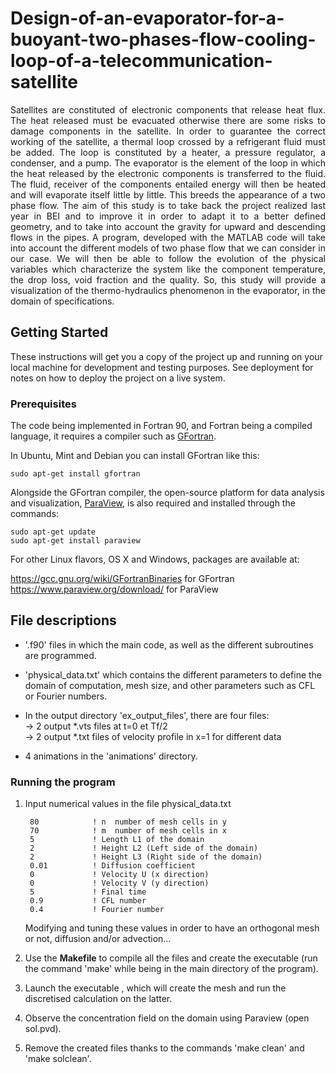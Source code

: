 # Design-of-an-evaporator-for-a-buoyant-two-phases-flow-cooling-loop-of-a-telecommunication-satellite
<p style='text-align: justify;'>Satellites are constituted of electronic components that release heat flux. The heat released must be evacuated otherwise there are some risks to damage components in the satellite. In order to guarantee the correct working of the satellite, a thermal loop crossed by a refrigerant fluid must be added. The loop is constituted by a heater, a pressure regulator, a condenser, and a pump. The evaporator is the element of the loop in which the heat released by the electronic components is transferred to the fluid. The fluid, receiver of the components entailed energy will then be heated and will evaporate itself little by little. This breeds the appearance of a two phase flow. The aim of this study is to take back the project realized last year in BEI and to improve it in order to adapt it to a better defined geometry, and to take into account the gravity for upward and descending flows in the pipes. A program, developed with the MATLAB code will take into account the different models of two phase flow that we can consider in our case. We will then be able to follow the evolution of the physical variables which characterize the system like the component temperature, the drop loss, void fraction and the quality. So, this study will provide a visualization of the thermo-hydraulics phenomenon in the evaporator, in the domain of specifications.</p>


## Getting Started

These instructions will get you a copy of the project up and running on your local machine for development and testing purposes. See deployment for notes on how to deploy the project on a live system.

### Prerequisites

The code being implemented in Fortran 90, and Fortran being a compiled language, it requires a compiler such as <a href="https://gcc.gnu.org/wiki/GFortran">GFortran</a>.

In Ubuntu, Mint and Debian you can install GFortran like this:

    sudo apt-get install gfortran
    
Alongside the GFortran compiler, the open-source platform for data analysis and visualization, <a href="https://www.paraview.org/">ParaView</a>, is also required and installed through the commands:

    sudo apt-get update
    sudo apt-get install paraview

For other Linux flavors, OS X and Windows, packages are available at:

https://gcc.gnu.org/wiki/GFortranBinaries for GFortran    
https://www.paraview.org/download/ for ParaView


## File descriptions

* '.f90' files in which the main code, as well as the different subroutines are programmed.
* 'physical_data.txt' which contains the different parameters to define the domain of computation, mesh size, and other parameters such as CFL or Fourier numbers.
* In the output directory 'ex_output_files', there are four files:     
-> 2 output *.vts files at t=0 et Tf/2    
-> 2 output *.txt files of velocity profile in x=1 for different data 

* 4 animations in the 'animations' directory.

### Running the program

1. Input numerical values in the file physical_data.txt

        80            ! n  number of mesh cells in y    
        70            ! m  number of mesh cells in x    
        5             ! Length L1 of the domain    
        2             ! Height L2 (Left side of the domain)    
        2             ! Height L3 (Right side of the domain)     
        0.01          ! Diffusion coefficient    
        0             ! Velocity U (x direction)     
        0             ! Velocity V (y direction)          
        5             ! Final time    
        0.9           ! CFL number    
        0.4           ! Fourier number    

    Modifying and tuning these values in order to have an orthogonal mesh or not, diffusion and/or advection...

2. Use the **Makefile** to compile all the files and create the executable (run the command 'make' while being in the main directory of the program).

3. Launch the executable , which will create the mesh and run the discretised calculation on the latter.

4. Observe the concentration field on the domain using Paraview (open sol.pvd).

5. Remove the created files thanks to the commands 'make clean' and 'make solclean'.
